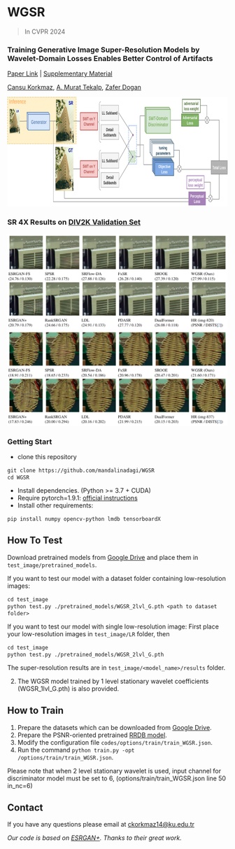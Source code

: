 # WGSR  
> In CVPR 2024

### Training Generative Image Super-Resolution Models by Wavelet-Domain Losses Enables Better Control of Artifacts 
[Paper Link](https://arxiv.org/abs/2402.19215) | [Supplementary Material](https://drive.google.com/file/d/1MWOiRrN_MtlsRkZhG-A_iwkvXknaF_LX/view?usp=sharing)

[Cansu Korkmaz](https://mandalinadagi.github.io/), [A. Murat Tekalp](http://home.ku.edu.tr/~mtekalp/), [Zafer Dogan](https://mysite.ku.edu.tr/zdogan/)


<p align="center">
  <img height="250" src="./figures/architecture.png">
</p>

### SR 4X Results on [DIV2K Validation Set](https://data.vision.ee.ethz.ch/cvl/DIV2K/)
<img src="./figures/img1.png" width="800"/>
<img src="./figures/img2.png" width="800"/>


### Getting Start

- clone this repository
```
git clone https://github.com/mandalinadagi/WGSR
cd WGSR
```
- Install dependencies. (Python >= 3.7 + CUDA)
- Require pytorch=1.9.1: [official instructions](https://pytorch.org/get-started/previous-versions/)
- Install other requirements: 
```
pip install numpy opencv-python lmdb tensorboardX
```
## How To Test
Download pretrained models from [Google Drive](https://drive.google.com/drive/folders/19Ur1SF-49erDA8fOoZAx1_Pnt7ZKRT0X?usp=drive_link) and place them in `test_image/pretrained_models`.

If you want to test our model with a dataset folder containing low-resolution images:

```
cd test_image
python test.py ./pretrained_models/WGSR_2lvl_G.pth <path to dataset folder>
```

If you want to test our model with single low-resolution image: 
First place your low-resolution images in `test_image/LR` folder, then
```
cd test_image
python test.py ./pretrained_models/WGSR_2lvl_G.pth
```

The super-resolution results are in `test_image/<model_name>/results` folder.

2. The WGSR model trained by 1 level stationary wavelet coefficients (WGSR_1lvl_G.pth) is also provided.

## How to Train
1. Prepare the datasets which can be downloaded from [Google Drive](https://drive.google.com/drive/folders/1pRmhEmmY-tPF7uH8DuVthfHoApZWJ1QU?usp=sharing).
2. Prepare the PSNR-oriented pretrained [RRDB model](https://drive.google.com/file/d/1g6IVLgMR28jisZyw9y-pekiAsq7f2fzV/view?usp=drive_link).
3. Modify the configuration file `codes/options/train/train_WGSR.json`.
4. Run the command `python train.py -opt /options/train/train_WGSR.json`.
   
Please note that when 2 level stationary wavelet is used, input channel for discriminator model must be set to 6, (options/train/train_WGSR.json line 50 in_nc=6)


## Contact
If you have any questions please email at ckorkmaz14@ku.edu.tr

_Our code is based on [ESRGAN+](https://github.com/ncarraz/ESRGANplus). Thanks to their great work._
